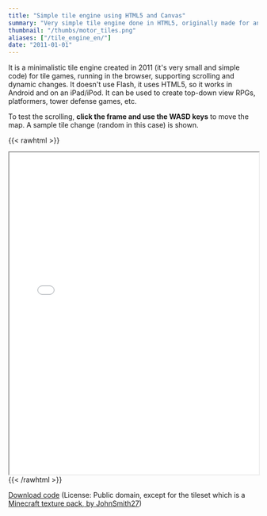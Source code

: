 ```yaml
---
title: "Simple tile engine using HTML5 and Canvas"
summary: "Very simple tile engine done in HTML5, originally made for an online block-based game."
thumbnail: "/thumbs/motor_tiles.png"
aliases: ["/tile_engine_en/"]
date: "2011-01-01"
---
```


It is a minimalistic tile engine created in 2011 (it's very small and simple code) for tile games, running in the browser, supporting scrolling and dynamic changes. It doesn't use Flash, it uses HTML5, so it works in Android and on an iPad/iPod. It can be used to create top-down view RPGs, platformers, tower defense games, etc.

To test the scrolling, **click the frame and use the WASD keys** to move the map. A sample tile change (random in this case) is shown.

{{< rawhtml >}}
<iframe src="/inc/tile/index.html" style="width:100%;height:650px;"></iframe>
{{< /rawhtml >}}

[Download code](/downloads/te.zip) (License: Public domain, except for the tileset which is a [Minecraft texture pack, by JohnSmith27](http://www.planetminecraft.com/member/johnsmith27/texture_packs/server/)) 
